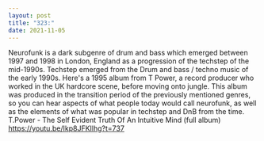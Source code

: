 ```yaml
---
layout: post
title: "323:"
date: 2021-11-05
---
```


Neurofunk is a dark subgenre of drum and bass which emerged between 1997 and 1998 in London, England as a progression of the techstep of the mid-1990s. Techstep emerged from the Drum and bass / techno music of the early 1990s. Here's a 1995 album from T Power, a record producer who worked in the UK hardcore scene, before moving onto jungle. This album was produced in the transition period of the previously mentioned genres, so you can hear aspects of what people today would call neurofunk, as well as the elements of what was popular in techstep and DnB from the time.
 T.Power - The Self Evident Truth Of An Intuitive Mind (full album)
https://youtu.be/Ikp8JFKIlhg?t=737

